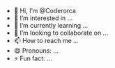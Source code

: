 - 👋 Hi, I’m @Coderorca
- 👀 I’m interested in ...
- 🌱 I’m currently learning ...
- 💞️ I’m looking to collaborate on ...
- 📫 How to reach me ...
- 😄 Pronouns: ...
- ⚡ Fun fact: ...

<!---
Coderorca/Coderorca is a ✨ special ✨ repository because its `README.md` (this file) appears on your GitHub profile.
You can click the Preview link to take a look at your changes.
--->
